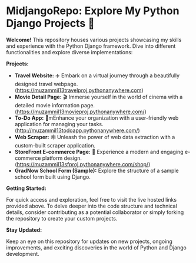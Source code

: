 <h1>MidjangoRepo: Explore My Python Django Projects 🐍</h1>

**Welcome!** This repository houses various projects showcasing my skills and experience with the Python Django framework. Dive into different functionalities and explore diverse implementations:

**Projects:**

* **Travel Website:** ✈️ Embark on a virtual journey through a beautifully designed travel webpage. (https://muzammil13travelproj.pythonanywhere.com)
* **Movie Detail Page:** 🎬 Immerse yourself in the world of cinema with a detailed movie information page. (https://muzammil13movieproj.pythonanywhere.com/)
* **To-Do App:** 📝mEnhance your organization with a user-friendly web application for managing your tasks. (http://muzammil13todoapp.pythonanywhere.com/)
* **Web Scraper:** 🕸️ Unleash the power of web data extraction with a custom-built scraper application.
* **StoreFront E-commerce Page:** 🛒 Experience a modern and engaging e-commerce platform design. (https://muzammil13sfproj.pythonanywhere.com/shop/)
* **GradNow School Form (Sample):** Explore the structure of a sample school form built using Django.

**Getting Started:**

For quick access and exploration, feel free to visit the live hosted links provided above. To delve deeper into the code structure and technical details, consider contributing as a potential collaborator or simply forking the repository to create your custom projects.


**Stay Updated:**

Keep an eye on this repository for updates on new projects, ongoing improvements, and exciting discoveries in the world of Python and Django development.
